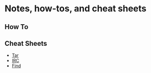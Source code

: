 # Notes, how-tos, and cheat sheets

## How To

## Cheat Sheets

* [Tar](cheat/tar)
* [IRC](cheat/irc)
* [Find](cheat/finf)